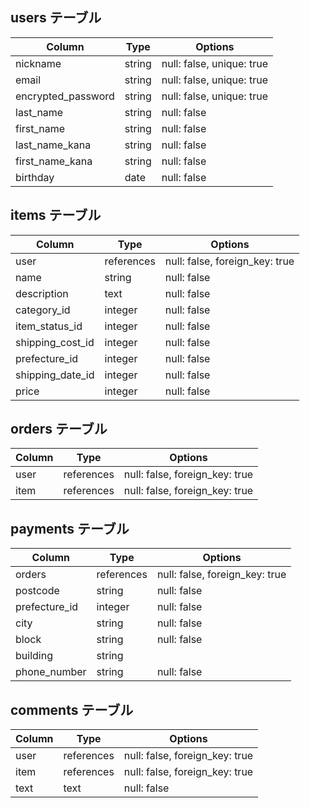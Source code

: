 ## users テーブル
| Column             | Type   | Options                   |
| ------------------ | ------ | ------------------------- |
| nickname           | string | null: false, unique: true |
| email              | string | null: false, unique: true |
| encrypted_password | string | null: false, unique: true |
| last_name          | string | null: false               |
| first_name         | string | null: false               |
| last_name_kana     | string | null: false               |
| first_name_kana    | string | null: false               |
| birthday           | date   | null: false               |


## items テーブル
| Column           | Type       | Options                        |
| ------------------ | ------ | ------------------------- |
| user             | references | null: false, foreign_key: true |
| name             | string     | null: false                    |
| description      | text       | null: false                    |
| category_id      | integer    | null: false                    |
| item_status_id   | integer    | null: false                    |
| shipping_cost_id | integer    | null: false                    |
| prefecture_id    | integer    | null: false                    |
| shipping_date_id | integer    | null: false                    |
| price            | integer    | null: false                    |


## orders テーブル
| Column | Type       | Options                        |
| ------------------ | ------ | ------------------------- |
| user   | references | null: false, foreign_key: true |
| item   | references | null: false, foreign_key: true |


## payments テーブル
| Column        | Type       | Options                        |
| ------------------ | ------ | ------------------------- |
| orders        | references | null: false, foreign_key: true |
| postcode      | string     | null: false                    |
| prefecture_id | integer    | null: false                    |
| city          | string     | null: false                    |
| block         | string     | null: false                    |
| building      | string     |                                |
| phone_number  | string     | null: false                    |


## comments テーブル
| Column | Type       | Options                        |
| ------------------ | ------ | ------------------------- |
| user   | references | null: false, foreign_key: true |
| item   | references | null: false, foreign_key: true |
| text   | text       | null: false                    |
